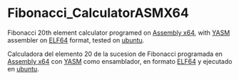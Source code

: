 # Fibonacci_CalculatorASMX64
Fibonacci 20th element calculator programed on [Assembly x64](https://www.amd.com/system/files/TechDocs/24592.pdf), with [YASM](https://yasm.tortall.net/Guide.html) assembler on 
[ELF64](https://en.wikipedia.org/wiki/Executable_and_Linkable_Format) format, tested on [ubuntu](https://help.ubuntu.com/).


Calculadora  del elemento 20 de la sucesion de  Fibonacci programada en [Assembly x64](https://www.amd.com/system/files/TechDocs/24592.pdf)
con [YASM](https://yasm.tortall.net/Guide.html)  como ensamblador, en formato [ELF64](https://en.wikipedia.org/wiki/Executable_and_Linkable_Format)  y ejecutado en [ubuntu](https://help.ubuntu.com/).
